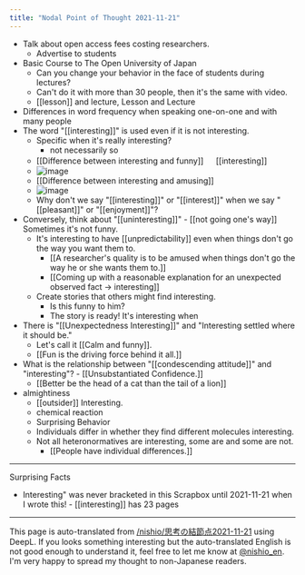 ```yaml
---
title: "Nodal Point of Thought 2021-11-21"
---
```


- Talk about open access fees costing researchers.
    - Advertise to students
- Basic Course to The Open University of Japan
    - Can you change your behavior in the face of students during lectures?
    - Can't do it with more than 30 people, then it's the same with video.
    - [[lesson]] and lecture, Lesson and Lecture
- Differences in word frequency when speaking one-on-one and with many people
- The word "[[interesting]]" is used even if it is not interesting.
    - Specific when it's really interesting?
        - not necessarily so
    - [[Difference between interesting and funny]] 　 [[interesting]]
    - ![image](https://gyazo.com/dbb57b7e19b5a8e4d09d1836989d89a8/thumb/1000)
    - [[Difference between interesting and amusing]]
    - ![image](https://gyazo.com/36dceaab87280924c333237b649c76f9/thumb/1000)
    - Why don't we say "[[interesting]]" or "[[interest]]" when we say "[[pleasant]]" or "[[enjoyment]]"?
- Conversely, think about "[[uninteresting]]"
        - [[not going one's way]] Sometimes it's not funny.
    - It's interesting to have [[unpredictability]] even when things don't go the way you want them to.
        - [[A researcher's quality is to be amused when things don't go the way he or she wants them to.]]
        - [[Coming up with a reasonable explanation for an unexpected observed fact → interesting]]
    - Create stories that others might find interesting.
        - Is this funny to him?
        - The story is ready! It's interesting when
- There is "[[Unexpectedness Interesting]]" and "Interesting settled where it should be."
    - Let's call it [[Calm and funny]].
    - [[Fun is the driving force behind it all.]]
- What is the relationship between "[[condescending attitude]]" and "interesting"?
        - [[Unsubstantiated Confidence.]]
    - [[Better be the head of a cat than the tail of a lion]]
- almightiness
    - [[outsider]] Interesting.
    - chemical reaction
    - Surprising Behavior
    - Individuals differ in whether they find different molecules interesting.
    - Not all heteronormatives are interesting, some are and some are not.
        - [[People have individual differences.]]

---
Surprising Facts
- Interesting" was never bracketed in this Scrapbox until 2021-11-21 when I wrote this!
        - [[interesting]] has 23 pages

---
This page is auto-translated from [/nishio/思考の結節点2021-11-21](https://scrapbox.io/nishio/思考の結節点2021-11-21) using DeepL. If you looks something interesting but the auto-translated English is not good enough to understand it, feel free to let me know at [@nishio_en](https://twitter.com/nishio_en). I'm very happy to spread my thought to non-Japanese readers.